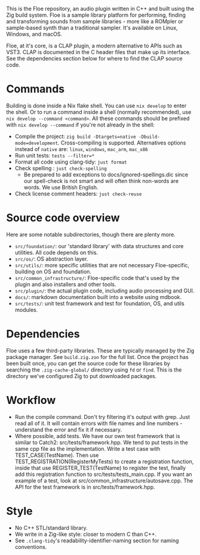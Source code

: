 <!--
SPDX-FileCopyrightText: 2025 Sam Windell
SPDX-License-Identifier: CC0-1.0
-->

This is the Floe repository, an audio plugin written in C++ and built using the Zig build system. Floe is a sample library platform for performing, finding and transforming sounds from sample libraries - more like a ROMpler or sample-based synth than a traditional sampler. It's available on Linux, Windows, and macOS.

Floe, at it's core, is a CLAP plugin, a modern alternative to APIs such as VST3. CLAP is documented in the C header files that make up its interface. See the dependencies section below for where to find the CLAP source code.

# Commands
Building is done inside a Nix flake shell. You can use `nix develop` to enter the shell. Or to run a command inside a shell (normally recommended), use `nix develop --command <command>`. All these commands should be prefixed with `nix develop --command` if you're not already in the shell:
- Compile the project: `zig build -Dtargets=native -Dbuild-mode=development`. Cross-compiling is supported. Alternatives options instead of `native` are: `linux`, `windows`, `mac_arm`, `mac_x86`
- Run unit tests: `tests --filter=*`
- Format all code using clang-tidy: `just format`
- Check spelling : `just check-spelling`
  - Be prepared to add exceptions to docs/ignored-spellings.dic since our spell-check is not smart and will often think non-words are words. We use British English.
- Check license comment headers: `just check-reuse`

# Source code overview
Here are some notable subdirectories, though there are plenty more.
- `src/foundation/`: our 'standard library' with data structures and core utilities. All code depends on this.
- `src/os/`: OS abstraction layer.
- `src/utils/`: more specific utilities that are not necessary Floe-specific, building on OS and foundation.
- `src/common_infrastructure/`: Floe-specific code that's used by the plugin and also installers and other tools.
- `src/plugin/`: the actual plugin code, including audio processing and GUI.
- `docs/`: markdown documentation built into a website using mdbook.
- `src/tests/`: unit test framework and test for foundation, OS, and utils modules.

# Dependencies
Floe uses a few third-party libraries. These are typically managed by the Zig package manager. See `build.zig.zon` for the full list. Once the project has been built once, you can get the source code for these libraries by searching the `.zig-cache-global/` directory using `fd` or `find`. This is the directory we've configured Zig to put downloaded packages.

# Workflow
- Run the compile command. Don't try filtering it's output with grep. Just read all of it. It will contain errors with file names and line numbers - understand the error and fix it if necessary.
- Where possible, add tests. We have our own test framework that is similar to Catch2: src/tests/framework.hpp. We tend to put tests in the same cpp file as the implementation. Write a test case with TEST_CASE(TestName). Then use TEST_REGISTRATION(RegisterMyTests) to create a registration function, inside that use REGISTER_TEST(TestName) to register the test, finally add this registration function to src/tests/tests_main.cpp. If you want an example of a test, look at src/common_infrastructure/autosave.cpp. The API for the test framework is in src/tests/framework.hpp.

# Style
- No C++ STL/standard library.
- We write in a Zig-like style: closer to modern C than C++.
- See `.clang-tidy`'s readability-identifier-naming section for naming conventions.
